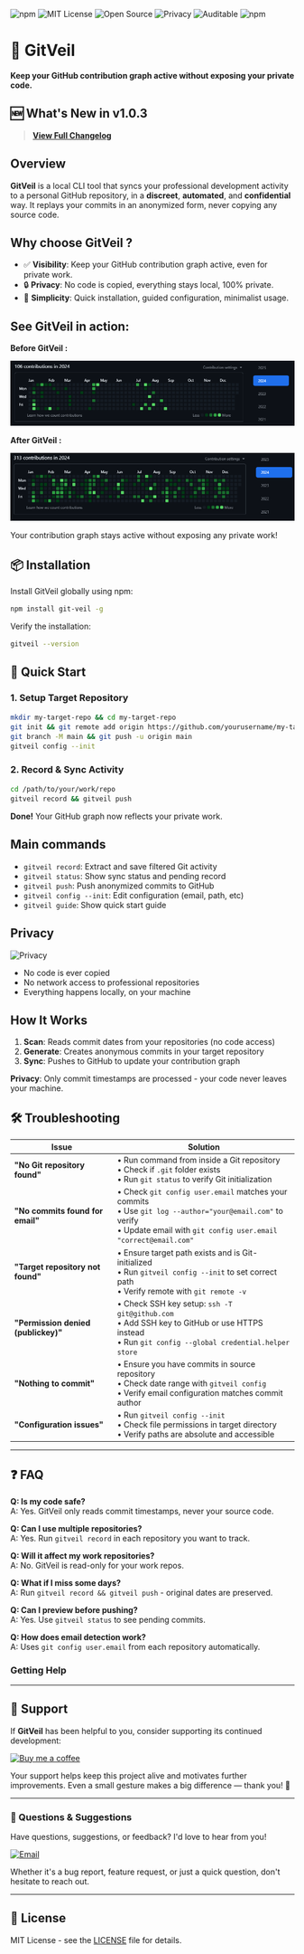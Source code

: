 ![npm](https://img.shields.io/npm/v/git-veil)
![MIT License](https://img.shields.io/badge/License-MIT-green)
![Open Source](https://img.shields.io/badge/Open%20Source-Yes-brightgreen)
![Privacy](https://img.shields.io/badge/100%25%20private-0%25%20code%20shared-blue)
![Auditable](https://img.shields.io/badge/Code-Fully%20Auditable-brightgreen)
![npm](https://img.shields.io/npm/dw/git-veil)

# 🚀 GitVeil

**Keep your GitHub contribution graph active without exposing your private code.**

## 🆕 What's New in v1.0.3

> **[View Full Changelog](CHANGELOG.md)** 

## Overview

**GitVeil** is a local CLI tool that syncs your professional development activity to a personal GitHub repository, in a **discreet**, **automated**, and **confidential** way. It replays your commits in an anonymized form, never copying any source code.


## Why choose GitVeil ?

- ✅ **Visibility**: Keep your GitHub contribution graph active, even for private work.
- 🔒 **Privacy**: No code is copied, everything stays local, 100% private.
- 🧘 **Simplicity**: Quick installation, guided configuration, minimalist usage.


## See GitVeil in action:

**Before GitVeil :**

![Before](https://github.com/tardieunicolas/gitveil/blob/main/assets/gitpulse-demo-2024.png)

**After GitVeil :**

![After](https://github.com/tardieunicolas/gitveil/blob/main/assets/gitpulse-demo-2024-after.png)

Your contribution graph stays active without exposing any private work!


## 📦 Installation

Install GitVeil globally using npm:

```bash
npm install git-veil -g
```

Verify the installation:

```bash
gitveil --version
```



## 🚀 Quick Start

### 1. Setup Target Repository

```bash
mkdir my-target-repo && cd my-target-repo
git init && git remote add origin https://github.com/yourusername/my-target-repo.git
git branch -M main && git push -u origin main
gitveil config --init
```

### 2. Record & Sync Activity

```bash
cd /path/to/your/work/repo
gitveil record && gitveil push
```

**Done!** Your GitHub graph now reflects your private work.



## Main commands

- `gitveil record`: Extract and save filtered Git activity
- `gitveil status`: Show sync status and pending record
- `gitveil push`: Push anonymized commits to GitHub
- `gitveil config --init`: Edit configuration (email, path, etc)
- `gitveil guide`: Show quick start guide



## Privacy

![Privacy](https://img.shields.io/badge/100%25%20private-0%25%20code%20shared-blue)

- No code is ever copied
- No network access to professional repositories
- Everything happens locally, on your machine



## How It Works

1. **Scan**: Reads commit dates from your repositories (no code access)
2. **Generate**: Creates anonymous commits in your target repository
3. **Sync**: Pushes to GitHub to update your contribution graph

**Privacy**: Only commit timestamps are processed - your code never leaves your machine.


## 🛠 Troubleshooting


| Issue | Solution |
|-------|----------|
| **"No Git repository found"** | • Run command from inside a Git repository<br>• Check if `.git` folder exists<br>• Run `git status` to verify Git initialization |
| **"No commits found for email"** | • Check `git config user.email` matches your commits<br>• Use `git log --author="your@email.com"` to verify<br>• Update email with `git config user.email "correct@email.com"` |
| **"Target repository not found"** | • Ensure target path exists and is Git-initialized<br>• Run `gitveil config --init` to set correct path<br>• Verify remote with `git remote -v` |
| **"Permission denied (publickey)"** | • Check SSH key setup: `ssh -T git@github.com`<br>• Add SSH key to GitHub or use HTTPS instead<br>• Run `git config --global credential.helper store` |
| **"Nothing to commit"** | • Ensure you have commits in source repository<br>• Check date range with `gitveil config`<br>• Verify email configuration matches commit author |
| **"Configuration issues"** | • Run `gitveil config --init`<br>• Check file permissions in target directory<br>• Verify paths are absolute and accessible |


---

## ❓ FAQ

**Q: Is my code safe?**  
A: Yes. GitVeil only reads commit timestamps, never your source code.

**Q: Can I use multiple repositories?**  
A: Yes. Run `gitveil record` in each repository you want to track.

**Q: Will it affect my work repositories?**  
A: No. GitVeil is read-only for your work repos.

**Q: What if I miss some days?**  
A: Run `gitveil record && gitveil push` - original dates are preserved.

**Q: Can I preview before pushing?**  
A: Yes. Use `gitveil status` to see pending commits.

**Q: How does email detection work?**  
A: Uses `git config user.email` from each repository automatically.

### Getting Help

---

## 💬 Support

If **GitVeil** has been helpful to you, consider supporting its continued development:

[![Buy me a coffee](https://img.shields.io/badge/Buy%20me%20a%20coffee-☕-FFDD00?style=for-the-badge&logo=buy-me-a-coffee&logoColor=black)](https://coff.ee/nicolastardieu)

Your support helps keep this project alive and motivates further improvements.
Even a small gesture makes a big difference — thank you! 🙏

---

### 📧 Questions & Suggestions

Have questions, suggestions, or feedback? I'd love to hear from you!

[![Email](https://img.shields.io/badge/Email-Contact%20me-blue?style=for-the-badge&logo=gmail&logoColor=white)](mailto:ntardieu.contact@gmail.com?subject=GitVeil%20-%20Question/Suggestion)

Whether it's a bug report, feature request, or just a quick question, don't hesitate to reach out.

---

## 📄 License

MIT License - see the [LICENSE](LICENSE) file for details.